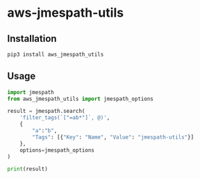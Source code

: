 # aws-jmespath-utils

## Installation

```bash
pip3 install aws_jmespath_utils
```

## Usage

```python
import jmespath
from aws_jmespath_utils import jmespath_options

result = jmespath.search(
    'filter_tags(`["=ab*"]`, @)',
    {
        "a":"b",
        "Tags": [{"Key": "Name", "Value": "jmespath-utils"}]    
    },
    options=jmespath_options
)

print(result)
```
